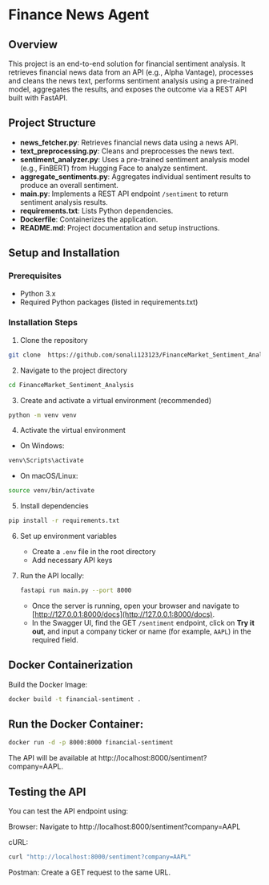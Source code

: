 # Finance News Agent

## Overview
This project is an end-to-end solution for financial sentiment analysis. It retrieves financial news data from an API (e.g., Alpha Vantage), processes and cleans the news text, performs sentiment analysis using a pre-trained model, aggregates the results, and exposes the outcome via a REST API built with FastAPI.

## Project Structure
- **news_fetcher.py**: Retrieves financial news data using a news API.
- **text_preprocessing.py**: Cleans and preprocesses the news text.
- **sentiment_analyzer.py**: Uses a pre-trained sentiment analysis model (e.g., FinBERT) from Hugging Face to analyze sentiment.
- **aggregate_sentiments.py**: Aggregates individual sentiment results to produce an overall sentiment.
- **main.py**: Implements a REST API endpoint `/sentiment` to return sentiment analysis results.
- **requirements.txt**: Lists Python dependencies.
- **Dockerfile**: Containerizes the application.
- **README.md**: Project documentation and setup instructions.

## Setup and Installation

### Prerequisites
- Python 3.x
- Required Python packages (listed in requirements.txt)

### Installation Steps
1. Clone the repository
```bash
git clone  https://github.com/sonali123123/FinanceMarket_Sentiment_Analysis.git

```

2. Navigate to the project directory
```bash
cd FinanceMarket_Sentiment_Analysis
```

3. Create and activate a virtual environment (recommended)
```bash
python -m venv venv
```

4. Activate the virtual environment
- On Windows:
```bash
venv\Scripts\activate
```
- On macOS/Linux:
```bash
source venv/bin/activate
```

5. Install dependencies
```bash
pip install -r requirements.txt
```

6. Set up environment variables
   - Create a `.env` file in the root directory
   - Add necessary API keys 

7. Run the API locally:
    ```bash
    fastapi run main.py --port 8000
    ```
    - Once the server is running, open your browser and navigate to [http://127.0.0.1:8000/docs](http://127.0.0.1:8000/docs).
    - In the Swagger UI, find the GET `/sentiment` endpoint, click on **Try it out**, and input a company ticker or name (for example, `AAPL`) in the required field.

## Docker Containerization
Build the Docker Image:
```bash
docker build -t financial-sentiment .
```

## Run the Docker Container:
```bash
docker run -d -p 8000:8000 financial-sentiment
```
The API will be available at http://localhost:8000/sentiment?company=AAPL.

## Testing the API

You can test the API endpoint using:

Browser: Navigate to http://localhost:8000/sentiment?company=AAPL

cURL:
```bash
curl "http://localhost:8000/sentiment?company=AAPL"
```

Postman: Create a GET request to the same URL.
